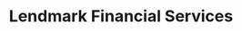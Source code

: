---
title: "Lendmark Financial Services"
url: /pottstown/lendmark-financial-services/
shop: Leiher
---